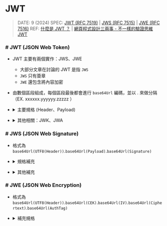##### <!-- ref start -->

[OpenID]: https://openid.net/specs/openid-connect-discovery-1_0.html
[［OpenID］ 使用 RS256 與 JWKS 驗證 JWT token 有效性]: https://fullstackladder.dev/blog/2023/01/28/openid-validate-token-with-rs256-and-jwks/
[JWS (RFC 7515)]: https://datatracker.ietf.org/doc/html/rfc7515
[JWE (RFC 7516)]: https://datatracker.ietf.org/doc/html/rfc7516
[JWT (RFC 7519)]: https://datatracker.ietf.org/doc/html/rfc7519
[網頁程式設計三兩事 - 不一樣的驗證思維 JWT]: https://ambersun1234.github.io/website/website-jwt/#jwtjson-web-token
[什麼是 JWT ？]: https://5xcampus.com/posts/what-is-jwt.html
[IANA JSON Web Token Claims]: https://www.iana.org/assignments/jwt/jwt.xhtml#claims

<!-- ref end -->

# JWT

> DATE: 9 (2024)
> SPEC: [JWT (RFC 7519)] | [JWS (RFC 7515)] | [JWE (RFC 7516)]
> REF: [什麼是 JWT ？] | [網頁程式設計三兩事 - 不一樣的驗證思維 JWT]

### # JWT (JSON Web Token)

- JWT 主要有兩個實作：JWS、JWE

  - 大部分文章在討論的 JWT 是指 `JWS`
  - `JWS` 只有簽章
  - `JWE` 還包含將內容加密

- 由數個區段組成，每個區段最後都會進行 `base64Url` 編碼，並以 . 來做分隔（EX. xxxxxx.yyyyyy.zzzzz ）

<!-- 主要規格 -->

- <details close>
  <summary>主要規格 (Header、Payload)</summary>

  <!-- Header -->

  - <details close>
    <summary>Header</summary>

    - `alg` (Algorithm)：加密演算法，在 JWS 與 JWE 中定義不同
    - `typ` (Type)：用來被辨認為 JWT，設置為 `"typ": "JWT"`
    - `cty` (Content Type)：當需要用內嵌的 JWT 時，需設置 `"cty": "JWT"`

    <!-- 範例 -->

    - <details close>
      <summary>範例</summary>

      ```json
      // EX. 表示 Payload 的內容是一個 JWT
      {
        "alg": "HS256",
        "typ": "JWT",
        "cty": "JWT"
      }

      // 如下 Payload 為一個 JWT，則需要使用 cty Header
      {
        "inner_jwt": "eyJhbGciOiJIUzI1NiIsInR5cCI6IkpXVCJ9.eyJzdWIiOiJ1c2VyMTIzIiwibmFtZSI6IkpvbiBEb2UiLCJpYXQiOjE1MTYyMzkwMjJ9.dBjftJeZ4CVP-mB92K27uhbUJU1p1r_wW1gFWFOEjXk"
      }
      ```

      </details>

    </details>

  <!-- Payload (or Claims) -->

  - <details close>
    <summary>Payload (or Claims)</summary>

    - 查詢 [IANA JSON Web Token Claims] 已註冊的 Claims

    <!-- Registered Claims：標準公認訊息，以下為一些常見的標準項目 (項目選填) -->

    - <details close>
      <summary><code>Registered Claims</code>：標準公認訊息，以下為一些常見的標準項目 (項目選填)</summary>

      - `iss` (Issuer)：表示這個 Token 由此發行
      - `sub` (Subject)：表示這個 Token 關於此 ID 所使用
      - `aud` (Audience)：表示這個 Token 預期由此接收和驗證
      - `exp` (Expiration Time)：有效期限
      - `nbf` (Not Before)：表示這個 Token 不在此之前生效
      - `iat` (Issued At)：發行時間
      - `jti` (JWT ID)：唯一識別符

      </details>

    <!-- Public Claims：自己向 `IANA` (Internet Assigned Numbers Authority) 官方申請註冊 -->

    - <details close>
      <summary><code>Public Claims</code>：自己向官方申請註冊</summary>

      - 官方：`IANA` (Internet Assigned Numbers Authority)

      </details>

    <!-- Private Claims：自定義、非標準、私有的資訊 -->

    - <details close>
      <summary><code>Private Claims</code>：自定義、非標準、私有的資訊</summary>

      - 不用向 IANA 註冊，所以可能會與其他應用名稱衝突

      <!-- 建議使用命名空間來避免衝突 -->

      - <details close>
        <summary>建議使用命名空間來避免衝突</summary>

        ```json
        // EX.

        {
          // Private Claims 未使用命名空間範例
          "customClaim": "customValue",
          "department": "Engineering",
          "project": "JWT Integration",

          // Private Claims 使用命名空間範例 (網址形式只是模擬命名空間，而非一定要是可用的網域)
          "https://app1.example.com/role": "admin",
          "https://app2.example.com/role": "user",
          "https://app1.example.com/department": "HR",
          "https://app2.example.com/department": "IT",
          "org.example.department": "sales",
          "org.example.role": "manager",
          "com.otherapp.project": "Alpha",
          "com.otherapp.access_level": "admin"
        }
        ```

        </details>

      </details>

    <!-- 範例 -->

    - <details close>
      <summary>範例</summary>

      ```json
      // EX.

      {
        "iss": "https://example.com",
        "sub": "user123",
        "aud": "https://api.example.com",
        "exp": 1716239022,
        "nbf": 1716235422,
        "iat": 1716231822,
        "jti": "unique-jwt-id-12345",

        // Public Claims 範例 (假設都已向 IANA 註冊)
        "organization": "Example Corp",
        "role": "admin",

        // Private Claims 未使用命名空間範例
        "customClaim": "customValue",
        "department": "Engineering",
        "project": "JWT Integration",

        // Private Claims 使用命名空間範例 (網址形式只是模擬命名空間，而非一定要是可用的網域)
        "https://app1.example.com/role": "admin",
        "https://app2.example.com/role": "user",
        "https://app1.example.com/department": "HR",
        "https://app2.example.com/department": "IT",
        "org.example.department": "sales",
        "org.example.role": "manager",
        "com.otherapp.project": "Alpha",
        "com.otherapp.access_level": "admin"
      }
      ```

      </details>

    </details>

  </details>

<!-- 其他相關：JWK、JWA -->

- <details close>
  <summary>其他相關：JWK、JWA</summary>

  - JWK 用來傳遞 key 的規範 (若是內部的溝通，通常會直接手動配置密鑰，而不需要透過 JWK)
  - 可參考 [OpenID] 規範來設置 jwks_uri (REF: [［OpenID］ 使用 RS256 與 JWKS 驗證 JWT token 有效性])

  </details>

### # JWS (JSON Web Signature)

- 格式為 `base64Url(UTF8(Header))`.`base64Url(Payload)`.`base64Url(Signature)`

- <details close>
  <summary>規格補充</summary>

  <!-- Header -->

  - <details close>
    <summary>Header</summary>

    - `alg` (Algorithm)：Signature 的加密演算法

    </details>

  <!-- Signature -->

  - <details close>
    <summary>Signature</summary>

    - 簡介：將 `base64UrlEncode(UTF8(header)) + "." + base64UrlEncode(payload)` 透過指定演算法 (alg)，使用 `secret` 加密所得的值
    - 可透過 HMAC、RSA、ECDS 等演算法進行簽章
    - 組成

      - base64UrlEncode(UTF8(header))
      - base64UrlEncode(payload)
      - 256_bit_secret

    ```js
    // EX.
    // 演算法： HMACSHA256
    // secret： 256_bit_secret

    HMACSHA256(base64UrlEncode(UTF8(header)) + "." + base64UrlEncode(payload), 256_bit_secret)
    ```

    </details>

  </details>

<!-- 其他補充 -->

- <details close>
  <summary>其他補充</summary>

  - Payload 和 Header 建議不放敏感資訊
  - 簽章是用來驗證 Token 本身的真實性與完整性 (相比於 MAC Token、PoP Token 的簽章層級是為了驗證 HTTP 請求在傳輸過程中的完整性)

  </details>

### # JWE (JSON Web Encryption)

- 格式為 `base64Url(UTF8(Header))`.`base64Url(CEK)`.`base64Url(IV)`.`base64Url(Ciphertext)`.`base64Url(AuthTag)`

<!-- 補充規格 -->

- <details close>
  <summary>補充規格</summary>

  <!-- JWE Protected Header -->

  - <details close>
    <summary>JWE Protected Header</summary>

    - `alg`：加密 `CEK` 的方法，通常選擇`非對稱式`加密法 (e.g. RSA, ECDH)
    - `enc`：加密 `Payload` 的方法，通常選擇`對稱式`加密法 (e.g. AES, A256GCM)

    <!-- 範例 -->

    - <details close>
      <summary>範例</summary>

      ```json
      // EX.

      {
        "alg": "RSA-OAEP", // 用於加密 CEK 的演算法
        "enc": "A128GCM", // 用於加密 Payload 的演算法
        "kid": "example-key-id", // (可選) 用於識別密鑰的標識符
        "typ": "JWT" // 用於告知此為 JWT
      }
      ```

      </details>

    </details>

  <!-- Random Content Encryption Key (CEK) -->

  - <details close>
    <summary>Random Content Encryption Key (CEK)</summary>

    - 用於加密 Payload，是`對稱性`密鑰
    - 會被 Header 中 `alg` 指定的`非對稱性`方式加密

    </details>

  <!-- Random JWE Initialization Vector (IV) -->

  - <details close>
    <summary>Random JWE Initialization Vector (IV)</summary>

    - `對稱性`加密時，被用來與 `CEK` 搭配使用 (依演算法而定)
    - 每個 JWT 都重新生成新的隨機 IV
    - 公開的

    </details>

  <!-- JWE Ciphertext -->

  - <details close>
    <summary>JWE Ciphertext</summary>

    - CEK 加密後的 `Payload`
    - 註：非對稱式加密通常有長度上限，因此 payload 選擇使用`對稱式加密`
    - 會被 Header 中 `enc` 指定的`對稱性`方式加密

    </details>

  <!-- JWE Authentication Tag (AuthTag) -->

  - <details close>
    <summary>JWE Authentication Tag (AuthTag)</summary>

    - 用於保證整個 JWE 的完整性和有效性，避免被篡改 (如同 JWS 的 Signature 效果)
    - 使用 `Header` 當作 `AAD` (Additional Authenticated Data)，確保 Header 未被篡改
    - 在 `Payload` 加密過程，結合 `AAD`，透過 `GCM` (Galois/Counter Mode) 計算生成一個 AuthTag
    - 接收者驗證會使用 AAD、IV、CEK、Ciphertext 生成一個 AuthTag 來做比對

    </details>

  </details>
